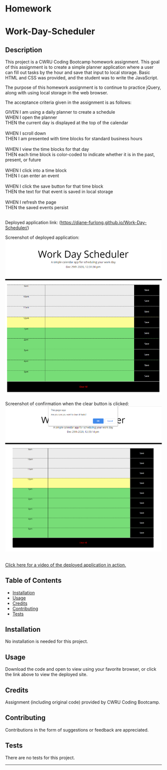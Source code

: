 # Homework


# Work-Day-Scheduler


## Description 

This project is a CWRU Coding Bootcamp homework assignment. This goal of this assignment is to create a simple planner application where a user can fill out tasks by the hour and save that input to local storage. Basic HTML and CSS was provided, and the student was to write the JavaScript.<br>

The purpose of this homework assignment is to continue to practice jQuery, along with using local storage in the web browser.<br>

The acceptance criteria given in the assignment is as follows:<br>

GIVEN I am using a daily planner to create a schedule<br>
WHEN I open the planner<br>
THEN the current day is displayed at the top of the calendar<br>
<br>
WHEN I scroll down<br>
THEN I am presented with time blocks for standard business hours<br>
<br>
WHEN I view the time blocks for that day<br>
THEN each time block is color-coded to indicate whether it is in the past, present, or future<br>
<br>
WHEN I click into a time block<br>
THEN I can enter an event<br>
<br>
WHEN I click the save button for that time block<br>
THEN the text for that event is saved in local storage<br>
<br>
WHEN I refresh the page<br>
THEN the saved events persist<br>
<br>

Deployed application link: (https://diane-furlong.github.io/Work-Day-Scheduler/)


Screenshot of deployed application:<br>
<img src="https://github.com/diane-furlong/Work-Day-Scheduler/blob/main/Assets/Screenshot-12.png" width="700px"><br><br>
Screenshot of confirmation when the clear button is clicked:<br>
<img src="https://github.com/diane-furlong/Work-Day-Scheduler/blob/main/Assets/Screenshot-confirm.png" width="700px"><br><br>

<a href="https://github.com/diane-furlong/Work-Day-Scheduler/blob/main/Assets/Workday-Scheduler-video.mp4">Click here for a video of the deployed application in action.</a>

## Table of Contents

* [Installation](#installation)
* [Usage](#usage)
* [Credits](#credits)
* [Contributing](#contributing)
* [Tests](#tests)


## Installation

No installation is needed for this project.


## Usage 

Download the code and open to view using your favorite browser, or click the link above to view the deployed site.


## Credits

Assignment (including original code) provided by CWRU Coding Bootcamp.


## Contributing

Contributions in the form of suggestions or feedback are appreciated.


## Tests

There are no tests for this project.

---
